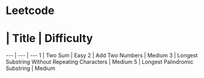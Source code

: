 # Leetcode

# | Title | Difficulty
--- | --- | ---
1 | Two Sum | Easy
2 | Add Two Numbers | Medium
3 | Longest Substring Without Repeating Characters | Medium
5 | Longest Palindromic Substring | Medium
